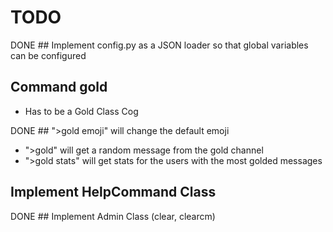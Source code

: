 # TODO

DONE ## Implement config.py as a JSON loader so that global variables can be configured

## Command gold

- Has to be a Gold Class Cog

DONE ## ">gold emoji" will change the default emoji
- ">gold" will get a random message from the gold channel
- ">gold stats" will get stats for the users with the most golded messages

## Implement HelpCommand Class 

DONE ## Implement Admin Class (clear, clearcm)
